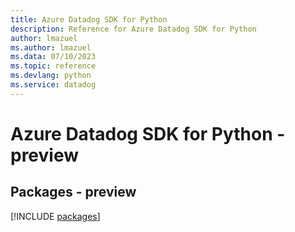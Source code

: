 ```yaml
---
title: Azure Datadog SDK for Python
description: Reference for Azure Datadog SDK for Python
author: lmazuel
ms.author: lmazuel
ms.data: 07/10/2023
ms.topic: reference
ms.devlang: python
ms.service: datadog
---
```

# Azure Datadog SDK for Python - preview
## Packages - preview
[!INCLUDE [packages](datadog-index.md)]